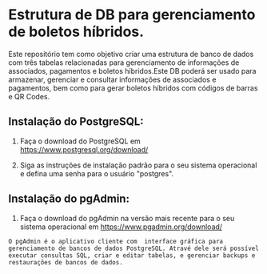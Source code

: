 # Estrutura de DB para gerenciamento de boletos híbridos.

Este repositório tem como objetivo criar uma estrutura de banco de dados com três tabelas relacionadas para gerenciamento de informações de associados, pagamentos e boletos híbridos.Este DB poderá ser usado para armazenar, gerenciar e consultar informações de associados e pagamentos, bem como para gerar boletos híbridos com códigos de barras e QR Codes.

## Instalação do PostgreSQL:

1. Faça o download do PostgreSQL em https://www.postgresql.org/download/

2. Siga as instruções de instalação padrão para o seu sistema operacional e defina uma senha para o usuário "postgres".

## Instalação do pgAdmin:

1. Faça o download do pgAdmin na versão mais recente para o seu sistema operacional em https://www.pgadmin.org/download/

```
O pgAdmin é o aplicativo cliente com  interface gráfica para gerenciamento de bancos de dados PostgreSQL. Atravé dele será possível executar consultas SQL, criar e editar tabelas, e gerenciar backups e restaurações de bancos de dados.
```